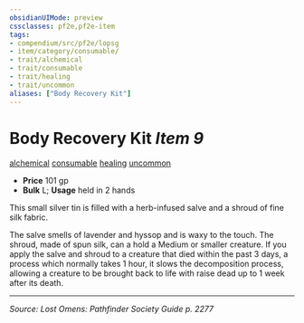 ```yaml
---
obsidianUIMode: preview
cssclasses: pf2e,pf2e-item
tags:
- compendium/src/pf2e/lopsg
- item/category/consumable/
- trait/alchemical
- trait/consumable
- trait/healing
- trait/uncommon
aliases: ["Body Recovery Kit"]
---
```

# Body Recovery Kit *Item 9*  
[alchemical](rules/traits/alchemical.md "Alchemical Item Trait")  [consumable](rules/traits/consumable.md "Consumable Item Trait")  [healing](rules/traits/healing.md "Healing Effect Trait")  [uncommon](rules/traits/uncommon.md "Uncommon Rarity Trait")  

- **Price** 101 gp
- **Bulk** L; **Usage** held in 2 hands

This small silver tin is filled with a herb-infused salve and a shroud of fine silk fabric.

The salve smells of lavender and hyssop and is waxy to the touch. The shroud, made of spun silk, can a hold a Medium or smaller creature. If you apply the salve and shroud to a creature that died within the past 3 days, a process which normally takes 1 hour, it slows the decomposition process, allowing a creature to be brought back to life with raise dead up to 1 week after its death.


---
*Source: Lost Omens: Pathfinder Society Guide p. 2277*